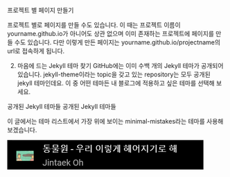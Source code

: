 프로젝트 별 페이지 만들기

프로젝트 별로 페이지를 만들 수도 있습니다. 이 때는 프로젝트 이름이 yourname.github.io가 아니어도 상관 없으며 이미 존재하는 프로젝트에 페이지를 만들 수도 있습니다. 다만 이렇게 만든 페이지는 yourname.github.io/projectname의 url로 접속하게 됩니다.

2. 마음에 드는 Jekyll 테마 찾기
GitHub에는 이미 수백 개의 Jekyll 테마가 공개되어 있습니다. jekyll-theme이라는 topic을 갖고 있는 repository는 모두 공개된 jekyll 테마인데요. 이 중 어떤 테마든 내 블로그에 적용하고 싶은 테마를 선택해 보세요.

공개된 Jekyll 테마들
공개된 Jekyll 테마들

이 글에서는 테마 리스트에서 가장 위에 보이는 minimal-mistakes라는 테마를 사용해 보겠습니다.

![image](https://github.com/castlebin12/w_lee.github.io/blob/master/image/%EC%A3%BC%EC%84%9D%202020-03-15%20211611.png)
